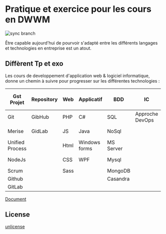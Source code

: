 # Pratique et exercice pour les cours en DWWM

![sync branch](https://github.com/JJeanniard/CDA_2005/workflows/sync%20branch/badge.svg)

Être capable aujourd'hui de pourvoir s'adapté entre les différents langages et technologies en entreprise est un atout.

## Diffèrent Tp et exo

Les cours de developpement d'application web & logiciel informatique, donne un chemin à suivre pour progresser sur les différentes technologies :

Gst Projet | Repository | Web | Applicatif | BDD | IC | Réseaux & Système | Serveur  
-----------| ---------- | --- | ---------- | --- | -- | ----------------- | ------
Git        | GibHub     | PHP | C#         | SQL | Approche DevOps | Ubuntu Server | Apache
Merise     | GidLab     | JS  | Java       | NoSql |  | Vmware Esxie      | Mysql server
Unified Process |       | Html| Windows forms | MS Server | | Cisco Switch  | Pure-Ftpd-Mysql
NodeJs     |            | CSS | WPF        | Mysql |   | Cisco Routeur    | PhpMyAdmin
Scrum      |            | Sass|            | MongoDB | |                  | Ssh |
Github     |            |     |            | Casandra | |                 | Ufw |
GitLab     |            |     |            |          | |                 | Fail2Ban


[Document](https://jjeanniard.github.io/CDA_2005)

## License

[unlicense](https://unlicense.org)
